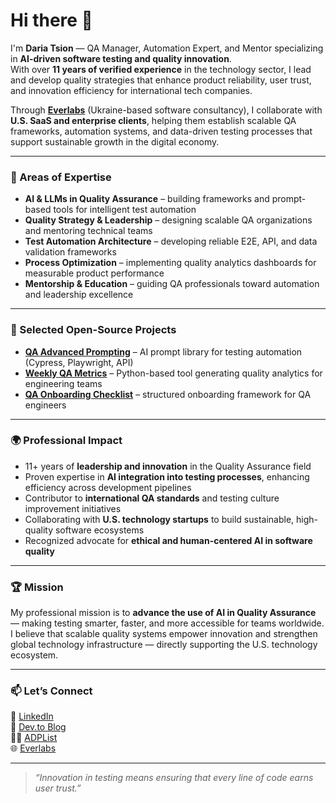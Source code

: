 # Hi there 👋  

I'm **Daria Tsion** — QA Manager, Automation Expert, and Mentor specializing in **AI-driven software testing and quality innovation**.  
With over **11 years of verified experience** in the technology sector, I lead and develop quality strategies that enhance product reliability, user trust, and innovation efficiency for international tech companies.

Through [**Everlabs**](https://everlabs.com/) (Ukraine-based software consultancy), I collaborate with **U.S. SaaS and enterprise clients**, helping them establish scalable QA frameworks, automation systems, and data-driven testing processes that support sustainable growth in the digital economy.

---

### 🧠 Areas of Expertise
- **AI & LLMs in Quality Assurance** – building frameworks and prompt-based tools for intelligent test automation  
- **Quality Strategy & Leadership** – designing scalable QA organizations and mentoring technical teams  
- **Test Automation Architecture** – developing reliable E2E, API, and data validation frameworks  
- **Process Optimization** – implementing quality analytics dashboards for measurable product performance  
- **Mentorship & Education** – guiding QA professionals toward automation and leadership excellence  

---

### 🚀 Selected Open-Source Projects
- [**QA Advanced Prompting**](https://github.com/dashatsion/qa-advanced-prompting) – AI prompt library for testing automation (Cypress, Playwright, API)  
- [**Weekly QA Metrics**](https://github.com/dashatsion/weekly-qa-metrics) – Python-based tool generating quality analytics for engineering teams  
- [**QA Onboarding Checklist**](https://github.com/dashatsion/qa-onboarding-checklist) – structured onboarding framework for QA engineers  

---

### 🌍 Professional Impact
- 11+ years of **leadership and innovation** in the Quality Assurance field  
- Proven expertise in **AI integration into testing processes**, enhancing efficiency across development pipelines  
- Contributor to **international QA standards** and testing culture improvement initiatives  
- Collaborating with **U.S. technology startups** to build sustainable, high-quality software ecosystems  
- Recognized advocate for **ethical and human-centered AI in software quality**  

---

### 🏆 Mission
My professional mission is to **advance the use of AI in Quality Assurance** — making testing smarter, faster, and more accessible for teams worldwide.  
I believe that scalable quality systems empower innovation and strengthen global technology infrastructure — directly supporting the U.S. technology ecosystem.

---

### 📫 Let’s Connect
💼 [LinkedIn](https://linkedin.com/in/dashatsion)  
🧪 [Dev.to Blog](https://dev.to/dashatsion)  
👩‍🏫 [ADPList](https://app.adplist.org/)  
🌐 [Everlabs](https://everlabs.com)


---

> _“Innovation in testing means ensuring that every line of code earns user trust.”_
